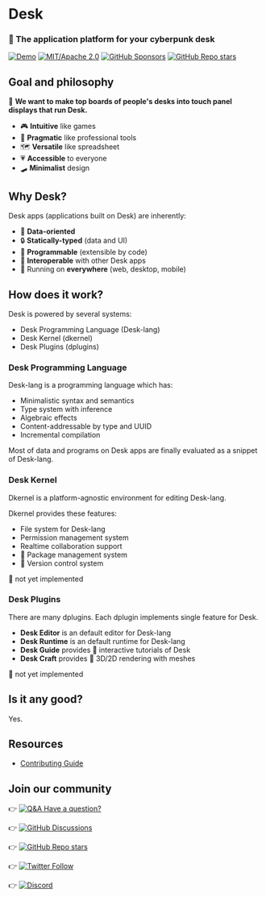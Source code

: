 # Desk

### 🔮 The application platform for your cyberpunk desk

[![Demo](https://img.shields.io/badge/Desk--X-Wasm+WebGL2-b236a6)](https://desk-x.com)
[![MIT/Apache 2.0](https://img.shields.io/badge/license-MIT%2FApache--2.0-blue.svg?style=flat)](https://github.com/Hihaheho/Desk/blob/main/LICENSE)
[![GitHub Sponsors](https://img.shields.io/github/sponsors/ryo33?color=ffc5cd&labelColor=2a4638)](https://github.com/sponsors/ryo33)
[![GitHub Repo stars](https://img.shields.io/github/stars/Hihaheho/Desk?style=social&color=yellow)](https://github.com/Hihaheho/Desk)


## Goal and philosophy

🎯 **We want to make top boards of people's desks into touch panel displays that run Desk.**

- 🎮 **Intuitive** like games
- 🥼 **Pragmatic** like professional tools
- 🗺️️ **Versatile** like spreadsheet
- 💗 **Accessible** to everyone
- 🛹 **Minimalist** design

## Why Desk?

Desk apps (applications built on Desk) are inherently:

- 🎼 **Data-oriented**
- 🔒 **Statically-typed** (data and UI)
- 🤖 **Programmable** (extensible by code)
- 🧲 **Interoperable** with other Desk apps
- 📱 Running on **everywhere** (web, desktop, mobile)

## How does it work?

Desk is powered by several systems:

- Desk Programming Language (Desk-lang)
- Desk Kernel (dkernel)
- Desk Plugins (dplugins)

### Desk Programming Language

Desk-lang is a programming language which has:

- Minimalistic syntax and semantics
- Type system with inference
- Algebraic effects
- Content-addressable by type and UUID
- Incremental compilation

Most of data and programs on Desk apps are finally evaluated as a snippet of Desk-lang.

### Desk Kernel

Dkernel is a platform-agnostic environment for editing Desk-lang.

Dkernel provides these features:

- File system for Desk-lang
- Permission management system
- Realtime collaboration support
- 🚧 Package management system
- 🚧 Version control system

🚧 not yet implemented

### Desk Plugins

There are many dplugins. Each dplugin implements single feature for Desk.

- **Desk Editor** is an default editor for Desk-lang
- **Desk Runtime** is an default runtime for Desk-lang
- **Desk Guide** provides 🚧 interactive tutorials of Desk
- **Desk Craft** provides 🚧 3D/2D rendering with meshes

🚧 not yet implemented

## Is it any good?

Yes.

## Resources

- [Contributing Guide](https://github.com/Hihaheho/Desk/blob/main/docs/CONTRIBUTING.md)

## Join our community

👉 [![Q&A Have a question?](https://img.shields.io/badge/Q%26A-Have%20a%20question%3F-yellowgreen?style=social&logo=github)](https://github.com/Hihaheho/Desk/discussions/new?category=q-a)

👉 [![GitHub Discussions](https://img.shields.io/github/discussions/Hihaheho/Desk?logo=GitHub&style=social)](https://github.com/Hihaheho/Desk/discussions)

👉 [![GitHub Repo stars](https://img.shields.io/github/stars/Hihaheho/Desk?style=social)](https://github.com/Hihaheho/Desk)

👉 [![Twitter Follow](https://img.shields.io/twitter/follow/HihahehoStudio?style=social)](https://twitter.com/HihahehoStudio)

👉 [![Discord](https://img.shields.io/discord/808315755460165683?color=6A7EC2&label=&logo=discord&logoColor=ffffff&labelColor=4e5af0&style=for-the-badge)](https://discord.gg/egTTeg7DRp)
